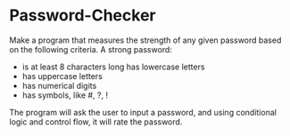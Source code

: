 # Password-Checker
Make a program that measures the strength of any given password based on the following criteria. A strong password:  
- is at least 8 characters long has lowercase letters 
- has uppercase letters 
- has numerical digits 
- has symbols, like #, ?, ! 

The program will ask the user to input a password, and using conditional logic and control flow, it will rate the password.

